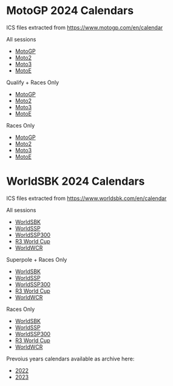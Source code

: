 # MotoGP 2024 Calendars

ICS files extracted from <a href="https://www.motogp.com/en/calendar">https://www.motogp.com/en/calendar</a>

All sessions
- <a href="motogp/2024/MotoGP_2024_calendar.ics">MotoGP</a>
- <a href="motogp/2024/Moto2_2024_calendar.ics">Moto2</a>
- <a href="motogp/2024/Moto3_2024_calendar.ics">Moto3</a>
- <a href="motogp/2024/MotoE_2024_calendar.ics">MotoE</a>

Qualify + Races Only
- <a href="motogp/2024/MotoGP_qualy-and-races_2024_calendar.ics">MotoGP</a>
- <a href="motogp/2024/Moto2_qualy-and-races_2024_calendar.ics">Moto2</a>
- <a href="motogp/2024/Moto3_qualy-and-races_2024_calendar.ics">Moto3</a>
- <a href="motogp/2024/MotoE_qualy-and-races_2024_calendar.ics">MotoE</a>

Races Only
- <a href="motogp/2024/MotoGP_sprint-and-race_2024_calendar.ics">MotoGP</a>
- <a href="motogp/2024/Moto2_sprint-and-race_2024_calendar.ics">Moto2</a>
- <a href="motogp/2024/Moto3_sprint-and-race_2024_calendar.ics">Moto3</a>
- <a href="motogp/2024/MotoE_sprint-and-race_2024_calendar.ics">MotoE</a>


# WorldSBK 2024 Calendars

ICS files extracted from <a href="https://www.worldsbk.com/en/calendar">https://www.worldsbk.com/en/calendar</a>

All sessions
- <a href="wsbk/2024/WorldSBK_2024_calendar.ics">WorldSBK</a>
- <a href="wsbk/2024/WorldSSP_2024_calendar.ics">WorldSSP</a>
- <a href="wsbk/2024/WorldSSP300_2024_calendar.ics">WorldSSP300</a>
- <a href="wsbk/2024/R3 World Cup_2024_calendar.ics">R3 World Cup</a>
- <a href="wsbk/2024/WorldWCR_2024_calendar.ics">WorldWCR</a>

Superpole + Races Only
- <a href="wsbk/2024/WorldSBK_filtered_2024_calendar.ics">WorldSBK</a>
- <a href="wsbk/2024/WorldSSP_filtered_2024_calendar.ics">WorldSSP</a>
- <a href="wsbk/2024/WorldSSP300_filtered_2024_calendar.ics">WorldSSP300</a>
- <a href="wsbk/2024/R3 World Cup_filtered_2024_calendar.ics">R3 World Cup</a>
- <a href="wsbk/2024/WorldWCR_filtered_2024_calendar.ics">WorldWCR</a>

Races Only
- <a href="wsbk/2024/WorldSBK_races_2024_calendar.ics">WorldSBK</a>
- <a href="wsbk/2024/WorldSSP_races_2024_calendar.ics">WorldSSP</a>
- <a href="wsbk/2024/WorldSSP300_races_2024_calendar.ics">WorldSSP300</a>
- <a href="wsbk/2024/R3 World Cup_races_2024_calendar.ics">R3 World Cup</a>
- <a href="wsbk/2024/WorldWCR_races_2024_calendar.ics">WorldWCR</a>


Prevoius years calendars available as archive here:
- <a href="2022">2022</a>
- <a href="2023">2023</a>